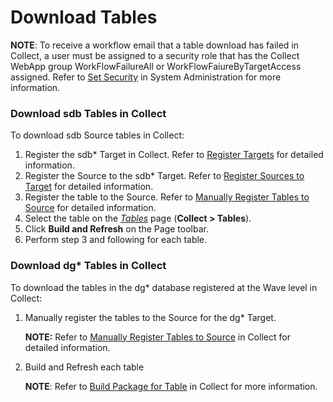 # Download Tables

**NOTE**: To receive a workflow email that a table download has failed
in Collect, a user must be assigned to a security role that has the
Collect WebApp group WorkFlowFailureAll or WorkFlowFaiureByTargetAccess
assigned. Refer to [Set
Security](../../../Platform/Sys_Admin/Use_Cases/Setting_security.htm) in
System Administration for more information.

### Download sdb Tables in Collect

To download sdb Source tables in Collect:

1.  Register the sdb\* Target in Collect. Refer to [Register
    Targets](../../../Platform/Collect/Use_Cases/Register_and_Use_Targets.htm#Register_Targets)
    for detailed information.
2.  Register the Source to the sdb\* Target. Refer to [Register Sources
    to
    Target](../../../Platform/Collect/Use_Cases/Register_and_Use_Sources.htm#Register_Sources_to_Target)
    for detailed information.
3.  Register the table to the Source. Refer to [Manually Register Tables
    to
    Source](../../../Platform/Collect/Use_Cases/Manually_Register_Tables_to_Source.htm)
    for detailed information.
4.  Select the table on the
    <span style="font-style: italic;">[Tables](../../../Platform/Collect/Page_Desc/Tables_H.htm)</span>
    page (**Collect \> Tables**).
5.  Click **Build and Refresh** on the Page toolbar.
6.  Perform step 3 and following for each table.

### Download dg\* Tables in Collect

To download the tables in the dg\* database registered at the Wave level
in Collect:

1.  Manually register the tables to the Source for the dg\* Target.
    
    **NOTE:** Refer to [Manually Register Tables to
    Source](../../../Platform/Collect/Use_Cases/Manually_Register_Tables_to_Source.htm)
    in Collect for detailed information.

2.  Build and Refresh each table
    
    **NOTE**: Refer to [Build Package for
    Table](../../../Platform/Collect/Use_Cases/Build_Package_for_Table.htm)
    in Collect for more information.
